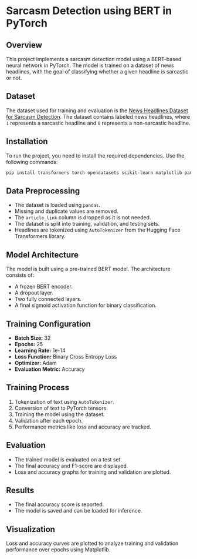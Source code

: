 # Sarcasm Detection using BERT in PyTorch

## Overview
This project implements a sarcasm detection model using a BERT-based neural network in PyTorch. The model is trained on a dataset of news headlines, with the goal of classifying whether a given headline is sarcastic or not.

## Dataset
The dataset used for training and evaluation is the [News Headlines Dataset for Sarcasm Detection](https://www.kaggle.com/datasets/rmisra/news-headlines-dataset-for-sarcasm-detection). The dataset contains labeled news headlines, where `1` represents a sarcastic headline and `0` represents a non-sarcastic headline.

## Installation
To run the project, you need to install the required dependencies. Use the following commands:
```sh
pip install transformers torch opendatasets scikit-learn matplotlib pandas
```

## Data Preprocessing
- The dataset is loaded using `pandas`.
- Missing and duplicate values are removed.
- The `article_link` column is dropped as it is not needed.
- The dataset is split into training, validation, and testing sets.
- Headlines are tokenized using `AutoTokenizer` from the Hugging Face Transformers library.

## Model Architecture
The model is built using a pre-trained BERT model. The architecture consists of:
- A frozen BERT encoder.
- A dropout layer.
- Two fully connected layers.
- A final sigmoid activation function for binary classification.

## Training Configuration
- **Batch Size:** 32
- **Epochs:** 25
- **Learning Rate:** 1e-14
- **Loss Function:** Binary Cross Entropy Loss
- **Optimizer:** Adam
- **Evaluation Metric:** Accuracy

## Training Process
1. Tokenization of text using `AutoTokenizer`.
2. Conversion of text to PyTorch tensors.
3. Training the model using the dataset.
4. Validation after each epoch.
5. Performance metrics like loss and accuracy are tracked.

## Evaluation
- The trained model is evaluated on a test set.
- The final accuracy and F1-score are displayed.
- Loss and accuracy graphs for training and validation are plotted.

## Results
- The final accuracy score is reported.
- The model is saved and can be loaded for inference.

## Visualization
Loss and accuracy curves are plotted to analyze training and validation performance over epochs using Matplotlib.

